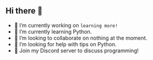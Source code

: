## Hi there 👋

- 🔭 I’m currently working on `learning more!`
- 🌱 I’m currently learning Python.
- 👯 I’m looking to collaborate on nothing at the moment.
- 🤔 I’m looking for help with tips on Python.
- 💬 Join my Discord server to discuss programming!
